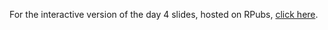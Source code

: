 For the interactive version of the day 4 slides, hosted on RPubs, [click here](https://rpubs.com/frycast/sql-with-r).